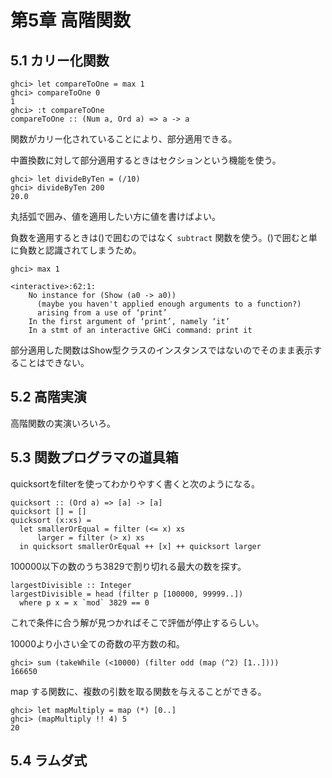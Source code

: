 # 第5章 高階関数

## 5.1 カリー化関数

```
ghci> let compareToOne = max 1
ghci> compareToOne 0
1
ghci> :t compareToOne
compareToOne :: (Num a, Ord a) => a -> a
```

関数がカリー化されていることにより、部分適用できる。

中置換数に対して部分適用するときはセクションという機能を使う。

```
ghci> let divideByTen = (/10)
ghci> divideByTen 200
20.0
```

丸括弧で囲み、値を適用したい方に値を書けばよい。

負数を適用するときは()で囲むのではなく ```subtract``` 関数を使う。()で囲むと単に負数と認識されてしまうため。

```
ghci> max 1

<interactive>:62:1:
    No instance for (Show (a0 -> a0))
      (maybe you haven't applied enough arguments to a function?)
      arising from a use of ‘print’
    In the first argument of ‘print’, namely ‘it’
    In a stmt of an interactive GHCi command: print it
```

部分適用した関数はShow型クラスのインスタンスではないのでそのまま表示することはできない。


## 5.2 高階実演

高階関数の実演いろいろ。

## 5.3 関数プログラマの道具箱

quicksortをfilterを使ってわかりやすく書くと次のようになる。

```
quicksort :: (Ord a) => [a] -> [a]
quicksort [] = []
quicksort (x:xs) =
  let smallerOrEqual = filter (<= x) xs
      larger = filter (> x) xs
  in quicksort smallerOrEqual ++ [x] ++ quicksort larger
```

100000以下の数のうち3829で割り切れる最大の数を探す。

```
largestDivisible :: Integer
largestDivisible = head (filter p [100000, 99999..])
  where p x = x `mod` 3829 == 0
```

これで条件に合う解が見つかればそこで評価が停止するらしい。

10000より小さい全ての奇数の平方数の和。

```
ghci> sum (takeWhile (<10000) (filter odd (map (^2) [1..])))
166650
```

map する関数に、複数の引数を取る関数を与えることができる。

```
ghci> let mapMultiply = map (*) [0..]
ghci> (mapMultiply !! 4) 5
20
```

## 5.4 ラムダ式
